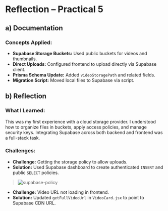 # Reflection – Practical 5

## a) Documentation

### Concepts Applied:
- **Supabase Storage Buckets:** Used public buckets for videos and thumbnails.
- **Direct Uploads:** Configured frontend to upload directly via Supabase client.
- **Prisma Schema Update:** Added `videoStoragePath` and related fields.
- **Migration Script:** Moved local files to Supabase via script.

## b) Reflection

### What I Learned:
This was my first experience with a cloud storage provider. I understood how to organize files in buckets, apply access policies, and manage security keys. Integrating Supabase across both backend and frontend was a full-stack task.

### Challenges:
- **Challenge:** Getting the storage policy to allow uploads.
- **Solution:** Used Supabase dashboard to create authenticated `INSERT` and public `SELECT` policies.

> ![supabase-policy](screenshots/practical5-policies.png)

- **Challenge:** Video URL not loading in frontend.
- **Solution:** Updated `getFullVideoUrl` in `VideoCard.jsx` to point to Supabase CDN URL.

